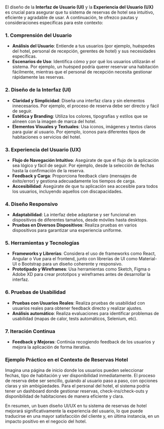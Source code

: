El diseño de la **Interfaz de Usuario (UI)** y la **Experiencia del Usuario (UX)** es crucial para asegurar que tu sistema de reservas de hotel sea intuitivo, eficiente y agradable de usar. A continuación, te ofrezco pautas y consideraciones específicas para este contexto:

### 1. Comprensión del Usuario
- **Análisis del Usuario**: Entiende a tus usuarios (por ejemplo, huéspedes del hotel, personal de recepción, gerentes de hotel) y sus necesidades específicas.
- **Escenarios de Uso**: Identifica cómo y por qué los usuarios utilizarán el sistema. Por ejemplo, un huésped podría querer reservar una habitación fácilmente, mientras que el personal de recepción necesita gestionar rápidamente las reservas.

### 2. Diseño de la Interfaz (UI)
- **Claridad y Simplicidad**: Diseña una interfaz clara y sin elementos innecesarios. Por ejemplo, el proceso de reserva debe ser directo y fácil de seguir.
- **Estética y Branding**: Utiliza los colores, tipografías y estilos que se alineen con la imagen de marca del hotel.
- **Elementos Visuales y Textuales**: Usa iconos, imágenes y textos claros para guiar al usuario. Por ejemplo, iconos para diferentes tipos de habitaciones o servicios del hotel.

### 3. Experiencia del Usuario (UX)
- **Flujo de Navegación Intuitivo**: Asegúrate de que el flujo de la aplicación sea lógico y fácil de seguir. Por ejemplo, desde la selección de fechas hasta la confirmación de la reserva.
- **Feedback y Carga**: Proporciona feedback claro (mensajes de éxito/error) y gestiona adecuadamente los tiempos de carga.
- **Accesibilidad**: Asegúrate de que tu aplicación sea accesible para todos los usuarios, incluyendo aquellos con discapacidades.

### 4. Diseño Responsivo
- **Adaptabilidad**: La interfaz debe adaptarse y ser funcional en dispositivos de diferentes tamaños, desde móviles hasta desktops.
- **Pruebas en Diversos Dispositivos**: Realiza pruebas en varios dispositivos para garantizar una experiencia uniforme.

### 5. Herramientas y Tecnologías
- **Frameworks y Librerías**: Considera el uso de frameworks como React, Angular o Vue para el frontend, junto con librerías de UI como Material-UI o Bootstrap para un diseño coherente y responsivo.
- **Prototipado y Wireframes**: Usa herramientas como Sketch, Figma o Adobe XD para crear prototipos y wireframes antes de desarrollar la interfaz.

### 6. Pruebas de Usabilidad
- **Pruebas con Usuarios Reales**: Realiza pruebas de usabilidad con usuarios reales para obtener feedback directo y realizar ajustes.
- **Análisis automático**: Realiza evaluaciones  para identificar problemas de usabilidad (mapas de calor, tests automáticos, Selenium, etc).

### 7. Iteración Continua
- **Feedback y Mejoras**: Continúa recogiendo feedback de los usuarios y mejora la aplicación de forma iterativa.

### Ejemplo Práctico en el Contexto de Reservas Hotel
Imagina una página de inicio donde los usuarios pueden seleccionar fechas, tipo de habitación y ver disponibilidad inmediatamente. El proceso de reserva debe ser sencillo, guiando al usuario paso a paso, con opciones claras y sin ambigüedades. Para el personal del hotel, el sistema podría tener un dashboard donde gestionar reservas, check-ins/check-outs y disponibilidad de habitaciones de manera eficiente y clara.

En resumen, un buen diseño UI/UX en tu sistema de reservas de hotel mejorará significativamente la experiencia del usuario, lo que puede traducirse en una mayor satisfacción del cliente y, en última instancia, en un impacto positivo en el negocio del hotel.
